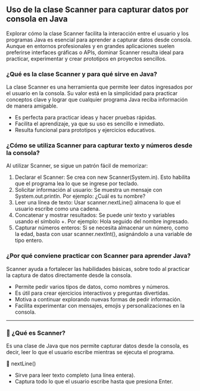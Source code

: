 <h2 align="left"> Uso de la clase Scanner para capturar datos por consola en Java </h2>

<p align="left"> Explorar cómo la clase Scanner facilita la interacción entre el usuario y los programas Java es esencial para aprender a capturar datos desde consola. Aunque en entornos profesionales y en grandes aplicaciones suelen preferirse interfaces gráficas o APIs, dominar Scanner resulta ideal para practicar, experimentar y crear prototipos en proyectos sencillos. </p>

<h3> ¿Qué es la clase Scanner y para qué sirve en Java? </h3>

<p align="left"> La clase Scanner es una herramienta que permite leer datos ingresados por el usuario en la consola. Su valor está en la simplicidad para practicar conceptos clave y lograr que cualquier programa Java reciba información de manera amigable.

* Es perfecta para practicar ideas y hacer pruebas rápidas.
* Facilita el aprendizaje, ya que su uso es sencillo e inmediato.
* Resulta funcional para prototipos y ejercicios educativos. </p>

<h3> ¿Cómo se utiliza Scanner para capturar texto y números desde la consola? </h3>

<p align="left"> Al utilizar Scanner, se sigue un patrón fácil de memorizar:

1. Declarar el Scanner: Se crea con new Scanner(System.in). Esto habilita que el programa lea lo que se ingrese por teclado.
2. Solicitar información al usuario: Se muestra un mensaje con System.out.println. Por ejemplo: ¿Cuál es tu nombre?
3. Leer una línea de texto: Usar scanner.nextLine() almacena lo que el usuario escribe como una cadena.
4. Concatenar y mostrar resultados: Se puede unir texto y variables usando el símbolo +. Por ejemplo: Hola seguido del nombre ingresado.
5. Capturar números enteros: Si se necesita almacenar un número, como la edad, basta con usar scanner.nextInt(), asignándolo a una variable de tipo entero. </p>

<h3> ¿Por qué conviene practicar con Scanner para aprender Java? </h3>

<p align="left"> Scanner ayuda a fortalecer las habilidades básicas, sobre todo al practicar la captura de datos directamente desde la consola.

* Permite pedir varios tipos de datos, como nombres y números.
* Es útil para crear ejercicios interactivos y preguntas divertidas.
* Motiva a continuar explorando nuevas formas de pedir información.
* Facilita experimentar con mensajes, emojis y personalizaciones en la consola.</p>

<hr>

<h3> 📌 ¿Qué es Scanner? </h3>

<p align="left"> Es una clase de Java que nos permite capturar datos desde la consola, es decir, leer lo que el usuario escribe mientras se ejecuta el programa.

</p>

<p align="left"> 

🧠 nextLine()

* Sirve para leer texto completo (una línea entera).
* Captura todo lo que el usuario escribe hasta que presiona Enter.

</p>